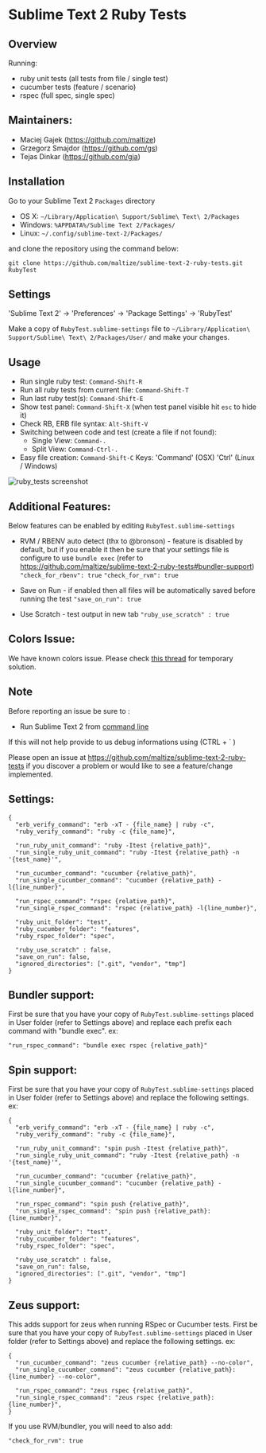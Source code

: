 Sublime Text 2 Ruby Tests
=========================

Overview
--------
Running:

  - ruby unit tests (all tests from file / single test)
  - cucumber tests (feature / scenario)
  - rspec (full spec, single spec)

Maintainers:
------------
* Maciej Gajek (https://github.com/maltize)
* Grzegorz Smajdor (https://github.com/gs)
* Tejas Dinkar (https://github.com/gja)

Installation
------------

Go to your Sublime Text 2 `Packages` directory

 - OS X: `~/Library/Application\ Support/Sublime\ Text\ 2/Packages`
 - Windows: `%APPDATA%/Sublime Text 2/Packages/`
 - Linux: `~/.config/sublime-text-2/Packages/`

and clone the repository using the command below:

``` shell
git clone https://github.com/maltize/sublime-text-2-ruby-tests.git RubyTest
```

Settings
--------

'Sublime Text 2' -> 'Preferences' -> 'Package Settings' -> 'RubyTest'

Make a copy of `RubyTest.sublime-settings` file to `~/Library/Application\ Support/Sublime\ Text\ 2/Packages/User/` and make your changes.


Usage
-----

 - Run single ruby test: `Command-Shift-R`
 - Run all ruby tests from current file: `Command-Shift-T`
 - Run last ruby test(s): `Command-Shift-E`
 - Show test panel: `Command-Shift-X` (when test panel visible hit `esc` to hide it)
 - Check RB, ERB file syntax: `Alt-Shift-V`
 - Switching between code and test (create a file if not found):
    - Single View: `Command-.`
    - Split View:  `Command-Ctrl-.`
 - Easy file creation: `Command-Shift-C`
Keys:
 'Command' (OSX)
 'Ctrl' (Linux / Windows)

 ![ruby_tests screenshot](https://github.com/maltize/sublime-text-2-ruby-tests/raw/master/ruby_tests.png)


Additional Features:
-------------------
Below features can be enabled by editing `RubyTest.sublime-settings`

- RVM / RBENV auto detect (thx to @bronson) - feature is disabled by default, but if you enable it then be sure that your settings file is configure to use `bundle exec` (refer to https://github.com/maltize/sublime-text-2-ruby-tests#bundler-support)
  `"check_for_rbenv": true`
  `"check_for_rvm": true`

- Save on Run - if enabled then all files will be automatically saved before running the test
  `"save_on_run": true`

- Use Scratch  - test output in new tab
 `"ruby_use_scratch" : true `

Colors Issue:
------------
We have known colors issue. Please check [this thread](https://github.com/maltize/sublime-text-2-ruby-tests/issues/33#issuecomment-3553701) for temporary solution.

Note
----
Before reporting an issue be sure to :

  - Run Sublime Text 2 from [command line](http://www.sublimetext.com/docs/2/osx_command_line.html)

If this will not help provide to us debug informations using (CTRL + ` )

Please open an issue at https://github.com/maltize/sublime-text-2-ruby-tests if you discover a problem or would like to see a feature/change implemented.


Settings:
---------

    {
      "erb_verify_command": "erb -xT - {file_name} | ruby -c",
      "ruby_verify_command": "ruby -c {file_name}",

      "run_ruby_unit_command": "ruby -Itest {relative_path}",
      "run_single_ruby_unit_command": "ruby -Itest {relative_path} -n '{test_name}'",

      "run_cucumber_command": "cucumber {relative_path}",
      "run_single_cucumber_command": "cucumber {relative_path} -l{line_number}",

      "run_rspec_command": "rspec {relative_path}",
      "run_single_rspec_command": "rspec {relative_path} -l{line_number}",

      "ruby_unit_folder": "test",
      "ruby_cucumber_folder": "features",
      "ruby_rspec_folder": "spec",

      "ruby_use_scratch" : false,
      "save_on_run": false,
      "ignored_directories": [".git", "vendor", "tmp"]
    }

Bundler support:
----------------
First be sure that you have your copy of `RubyTest.sublime-settings` placed in User folder (refer to Settings above) and replace each prefix each command with "bundle exec". ex:

    "run_rspec_command": "bundle exec rspec {relative_path}"


Spin support:
-------------

First be sure that you have your copy of `RubyTest.sublime-settings` placed in User folder (refer to Settings above) and replace the following settings. ex:

    {
      "erb_verify_command": "erb -xT - {file_name} | ruby -c",
      "ruby_verify_command": "ruby -c {file_name}",

      "run_ruby_unit_command": "spin push -Itest {relative_path}",
      "run_single_ruby_unit_command": "ruby -Itest {relative_path} -n '{test_name}'",

      "run_cucumber_command": "cucumber {relative_path}",
      "run_single_cucumber_command": "cucumber {relative_path} -l{line_number}",

      "run_rspec_command": "spin push {relative_path}",
      "run_single_rspec_command": "spin push {relative_path}:{line_number}",

      "ruby_unit_folder": "test",
      "ruby_cucumber_folder": "features",
      "ruby_rspec_folder": "spec",

      "ruby_use_scratch" : false,
      "save_on_run": false,
      "ignored_directories": [".git", "vendor", "tmp"]
    }

Zeus support:
-------------

This adds support for zeus when running RSpec or Cucumber tests. First be sure that you have your copy of `RubyTest.sublime-settings` placed in User folder (refer to Settings above) and replace the following settings. ex:

    {
      "run_cucumber_command": "zeus cucumber {relative_path} --no-color",
      "run_single_cucumber_command": "zeus cucumber {relative_path}:{line_number} --no-color",

      "run_rspec_command": "zeus rspec {relative_path}",
      "run_single_rspec_command": "zeus rspec {relative_path}:{line_number}",
    }

If you use RVM/bundler, you will need to also add:

    "check_for_rvm": true

